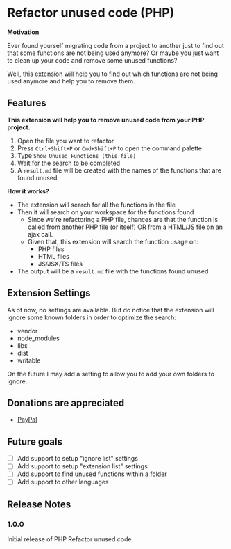 # Refactor unused code (PHP)

**Motivation**

Ever found yourself migrating code from a project to another just to find out that some functions are not being used anymore? Or maybe you just want to clean up your code and remove some unused functions?

Well, this extension will help you to find out which functions are not being used anymore and help you to remove them.

## Features

**This extension will help you to remove unused code from your PHP project.**

1. Open the file you want to refactor
1. Press `Ctrl+Shift+P` or `Cmd+Shift+P` to open the command palette
1. Type `Show Unused Functions (this file)` 
1. Wait for the search to be completed
1. A `result.md` file will be created with the names of the functions that are found unused

**How it works?**

- The extension will search for all the functions in the file
- Then it will search on your workspace for the functions found
  - Since we're refactoring a PHP file, chances are that the function is called from another PHP file (or itself) OR from a HTML/JS file on an ajax call.
  - Given that, this extension will search the function usage on:
    - PHP files
    - HTML files
    - JS/JSX/TS files
- The output will be a `result.md` file with the functions found unused

## Extension Settings

As of now, no settings are available. But do notice that the extension will ignore some known folders in order to optimize the search:

- vendor
- node_modules
- libs
- dist
- writable

On the future I may add a setting to allow you to add your own folders to ignore.

## Donations are appreciated

- [PayPal](https://www.paypal.com/donate/?business=Z6YGYAFD932HE&no_recurring=0&item_name=Support+to+evolve+the+VS+Code+extension+%22Refactor+Unused+Code%22.&currency_code=BRL)


## Future goals

- [ ] Add support to setup "ignore list" settings
- [ ] Add support to setup "extension list" settings
- [ ] Add support to find unused functions within a folder
- [ ] Add support to other languages

## Release Notes

### 1.0.0

Initial release of PHP Refactor unused code.
